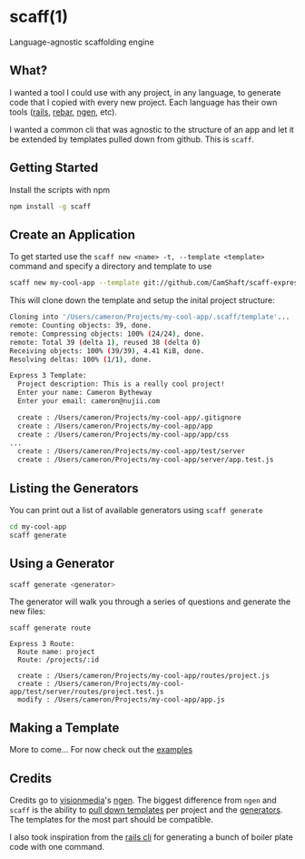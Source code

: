 scaff(1)
========

Language-agnostic scaffolding engine

What?
-----

I wanted a tool I could use with any project, in any language, to generate code that I copied with every new project. Each language has their own tools ([rails](http://guides.rubyonrails.org/command_line.html#rails-generate), [rebar](https://github.com/basho/rebar/tree/master/priv/templates), [ngen](https://github.com/visionmedia/ngen), etc).

I wanted a common cli that was agnostic to the structure of an app and let it be extended by templates pulled down from github. This is `scaff`.


Getting Started
---------------

Install the scripts with npm
```sh
npm install -g scaff
```

Create an Application
---------------------

To get started use the `scaff new <name> -t, --template <template>` command and specify a directory and template to use

```sh
scaff new my-cool-app --template git://github.com/CamShaft/scaff-express.git
```

This will clone down the template and setup the inital project structure:

```sh
Cloning into '/Users/cameron/Projects/my-cool-app/.scaff/template'...
remote: Counting objects: 39, done.
remote: Compressing objects: 100% (24/24), done.
remote: Total 39 (delta 1), reused 38 (delta 0)
Receiving objects: 100% (39/39), 4.41 KiB, done.
Resolving deltas: 100% (1/1), done.

Express 3 Template:
  Project description: This is a really cool project!
  Enter your name: Cameron Bytheway
  Enter your email: cameron@nujii.com

  create : /Users/cameron/Projects/my-cool-app/.gitignore
  create : /Users/cameron/Projects/my-cool-app/app
  create : /Users/cameron/Projects/my-cool-app/app/css
...
  create : /Users/cameron/Projects/my-cool-app/test/server
  create : /Users/cameron/Projects/my-cool-app/server/app.test.js
```

Listing the Generators
-----------------

You can print out a list of available generators using `scaff generate`

```sh
cd my-cool-app
scaff generate
```

Using a Generator
-----------------

```sh
scaff generate <generator>
```

The generator will walk you through a series of questions and generate the new files:

```
scaff generate route

Express 3 Route:
  Route name: project
  Route: /projects/:id

  create : /Users/cameron/Projects/my-cool-app/routes/project.js
  create : /Users/cameron/Projects/my-cool-app/test/server/routes/project.test.js
  modify : /Users/cameron/Projects/my-cool-app/app.js

```

Making a Template
-----------------

More to come... For now check out the [examples](https://github.com/CamShaft/scaff/tree/master/examples)

Credits
-------

Credits go to [visionmedia](https://github.com/visionmedia)'s [ngen](https://github.com/visionmedia/ngen). The biggest difference from `ngen` and `scaff` is the ability to [pull down templates](#create-an-application) per project and the [generators](#using-a-generator). The templates for the most part should be compatible.

I also took inspiration from the [rails cli](http://guides.rubyonrails.org/command_line.html#rails-generate) for generating a bunch of boiler plate code with one command.

